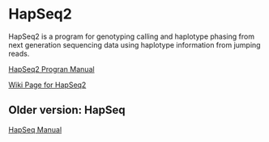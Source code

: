 # HapSeq2
HapSeq2 is a program for genotyping calling and haplotype phasing from next generation sequencing data using haplotype information from jumping reads.

[HapSeq2 Progran Manual](https://github.com/ZhiGroup/HapSeq2/blob/master/HapSeq2-Manual.pdf)

[Wiki Page for HapSeq2](https://github.com/ZhiGroup/HapSeq2/wiki)

## Older version: HapSeq
[HapSeq Manual](https://github.com/ZhiGroup/HapSeq2/blob/master/HapSeq-Manual.pdf)



